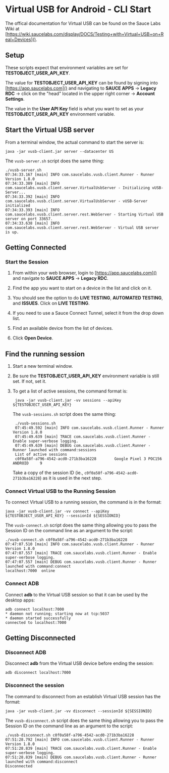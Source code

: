 # Virtual USB for Android - CLI Start

The offical documentation for Virtual USB can be found on the Sauce Labs Wiki at [https://wiki.saucelabs.com/display/DOCS/Testing+with+Virtual+USB+on+Real+Devices]().

## Setup

These scripts expect that environment variables are set for __TESTOBJECT_USER_API_KEY__.

The value for __TESTOBJECT_USER_API_KEY__ can be found by signing into [https://app.saucelabs.com]() and navigating to __SAUCE APPS__ &rarr; __Legacy RDC__ &rarr; click on the "head" located in the upper right corner &rarr; __Account Settings__.

The value in the __User API Key__ field is what you want to set as your __TESTOBJECT_USER_API_KEY__ environment variable.

## Start the Virtual USB server

From a terminal window, the actual command to start the server is:

    java -jar vusb-client.jar server --datacenter US

The `vusb-server.sh` script does the same thing:

    ./vusb-server.sh
    07:34:33.167 [main] INFO com.saucelabs.vusb.client.Runner - Runner Version 1.8.0
    07:34:33.389 [main] INFO com.saucelabs.vusb.client.server.VirtualUsbServer - Initializing vUSB-Server...
    07:34:33.392 [main] INFO com.saucelabs.vusb.client.server.VirtualUsbServer - vUSB-Server initialized
    07:34:33.393 [main] INFO com.saucelabs.vusb.client.server.rest.WebServer - Starting Virtual USB server on port 33657.
    07:34:33.638 [main] INFO com.saucelabs.vusb.client.server.rest.WebServer - Virtual USB server is up.

## Getting Connected

### Start the Session

1. From within your web browser, login to [https://app.saucelabs.com]() and navigate to __SAUCE APPS__ &rarr; __Legacy RDC__.

2. Find the app you want to start on a device in the list and click on it.
3. You should see the option to do __LIVE TESTING__, __AUTOMATED TESTING__, and __ISSUES__.  Click on __LIVE TESTING__.
4. If you need to use a Sauce Connect Tunnel, select it from the drop down list.
5. Find an available device from the list of devices.
6. Click __Open Device__.

## Find the running session

1. Start a new terminal window.
2. Be sure the __TESTOBJECT_USER_API_KEY__ environment variable is still set.  If not, set it.
3. To get a list of active sessions, the command format is:

        java -jar vusb-client.jar -vv sessions --apiKey ${TESTOBJECT_USER_API_KEY}

    The `vusb-sessions.sh` script does the same thing:

        ./vusb-sessions.sh
        07:45:49.592 [main] INFO com.saucelabs.vusb.client.Runner - Runner Version 1.8.0
        07:45:49.639 [main] TRACE com.saucelabs.vusb.client.Runner - Enable super-verbose logging.
        07:45:49.639 [main] DEBUG com.saucelabs.vusb.client.Runner - Runner launched with command:sessions
        List of active sessions
        c0f0a58f-a796-4542-acd0-271b3ba16228		Google Pixel 3 POC156		ANDROID		9

    Take a copy of the session ID (ie., `c0f0a58f-a796-4542-acd0-271b3ba16228`) as it is used in the next step.

### Connect Virtual USB to the Running Session

To connect Virtual USB to a running session, the command is in the format:

    java -jar vusb-client.jar -vv connect --apiKey ${TESTOBJECT_USER_API_KEY} --sessionId ${SESSIONID}

The `vusb-connect.sh` script does the same thing allowing you to pass the Session ID on the command line as an argument to the script:

    ./vusb-connect.sh c0f0a58f-a796-4542-acd0-271b3ba16228
    07:47:07.510 [main] INFO com.saucelabs.vusb.client.Runner - Runner Version 1.8.0
    07:47:07.557 [main] TRACE com.saucelabs.vusb.client.Runner - Enable super-verbose logging.
    07:47:07.557 [main] DEBUG com.saucelabs.vusb.client.Runner - Runner launched with command:connect
    localhost:7000	online

### Connect ADB

Connect __adb__ to the Virtual USB session so that it can be used by the desktop apps:

    adb connect localhost:7000
    * daemon not running; starting now at tcp:5037
    * daemon started successfully
    connected to localhost:7000

## Getting Disconnected

### Disconnect ADB

Disconnect __adb__ from the Virtual USB device before ending the session:

    adb disconnect localhost:7000

### Disconnect the session

The command to disconnect from an establish Virtual USB session has the format:

    java -jar vusb-client.jar -vv disconnect --sessionId ${SESSIONID}

The `vusb-disconnect.sh` script does the same thing allowing you to pass the Session ID on the command line as an argument to the script:

    ./vusb-disconnect.sh c0f0a58f-a796-4542-acd0-271b3ba16228
    07:51:28.792 [main] INFO com.saucelabs.vusb.client.Runner - Runner Version 1.8.0
    07:51:28.839 [main] TRACE com.saucelabs.vusb.client.Runner - Enable super-verbose logging.
    07:51:28.839 [main] DEBUG com.saucelabs.vusb.client.Runner - Runner launched with command:disconnect
    Disconnected
